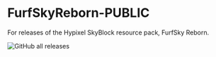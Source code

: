 # FurfSkyReborn-PUBLIC
For releases of the Hypixel SkyBlock resource pack, FurfSky Reborn.

![GitHub all releases](https://img.shields.io/github/downloads/furfsky/reborn/total)
